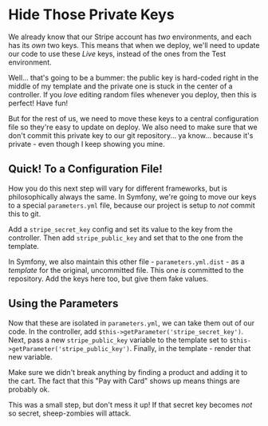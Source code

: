 # Hide Those Private Keys

We already know that our Stripe account has *two* environments, and each has its
*own* two keys. This means that when we deploy, we'll need to update our code to
use these *Live* keys, instead of the ones from the Test environment.

Well... that's going to be a bummer: the public key is hard-coded right in
the middle of my template and the private one is stuck in the center of a controller.
If you *love* editing random files whenever you deploy, then this is perfect!
Have fun!

But for the rest of us, we need to move these keys to a central configuration file
so they're easy to update on deploy. We also need to make sure that we don't commit
this private key to our git repository... ya know... because it's private - even
though I keep showing you mine.

## Quick! To a Configuration File!

How you do this next step will vary for different frameworks, but is philosophically
always the same. In Symfony, we're going to move our keys to a special
`parameters.yml` file, because our project is setup to *not* commit this to git.

Add a `stripe_secret_key` config and set its value to the key from the controller.
Then add `stripe_public_key` and set that to the one from the template.

In Symfony, we also maintain this other file - `parameters.yml.dist` - as a *template*
for the original, uncommitted file. This one *is* committed to the repository.
Add the keys here too, but give them fake values.

## Using the Parameters

Now that these are isolated in `parameters.yml`, we can take them out of our code.
In the controller, add `$this->getParameter('stripe_secret_key')`. Next, pass a
new `stripe_public_key` variable to the template set to `$this->getParameter('stripe_public_key')`.
Finally, in the template - render that new variable.

Make sure we didn't break anything by finding a product and adding it to the cart.
The fact that this "Pay with Card" shows up means things are probably ok.

This was a small step, but don't mess it up! If that secret key becomes *not* so
secret, sheep-zombies will attack.
